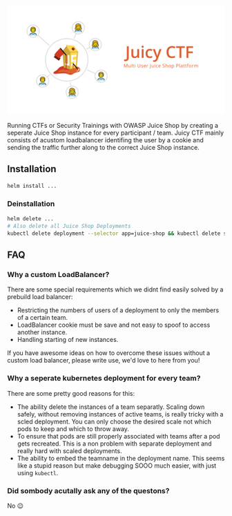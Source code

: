 ![Juicy CTF, Multi User Juice Shop Plattform](./cover.svg)

Running CTFs or Security Trainings with OWASP Juice Shop by creating a seperate Juice Shop instance for every participant / team. Juicy CTF mainly consists of acustom loadbalancer identifing the user by a cookie and sending the traffic further along to the correct Juice Shop instance.

## Installation

```sh
helm install ...
```

### Deinstallation

```sh
helm delete ...
# Also delete all Juice Shop Deployments
kubectl delete deployment --selector app=juice-shop && kubectl delete service --selector app=juice-shop
```

## FAQ

### Why a custom LoadBalancer?

There are some special requirements which we didnt find easily solved by a prebuild load balancer:

- Restricting the numbers of users of a deployment to only the members of a certain team.
- LoadBalancer cookie must be save and not easy to spoof to access another instance.
- Handling starting of new instances.

If you have awesome ideas on how to overcome these issues without a custom load balancer, please write use, we'd love to here from you!

### Why a seperate kubernetes deployment for every team?

There are some pretty good reasons for this:

- The ability delete the instances of a team separatly. Scaling down safely, without removing instances of active teams, is really tricky with a scled deployment. You can only choose the desired scale not which pods to keep and which to throw away.
- To ensure that pods are still properly associated with teams after a pod gets recreated. This is a non problem with separate deployment and really hard with scaled deployments.
- The ability to embed the teamname in the deployment name. This seems like a stupid reason but make debugging SOOO much easier, with just using `kubectl`.

### Did sombody acutally ask any of the questons?

No 😉
